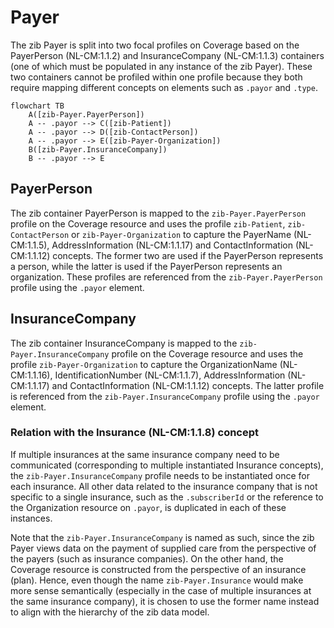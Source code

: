 # Payer

The zib Payer is split into two focal profiles on Coverage based on the PayerPerson (NL-CM:1.1.2) and InsuranceCompany (NL-CM:1.1.3) containers (one of which must be populated in any instance of the zib Payer). These two containers cannot be profiled within one profile because they both require mapping different concepts on elements such as `.payor` and `.type`.

```mermaid
flowchart TB
    A([zib-Payer.PayerPerson])
    A -- .payor --> C([zib-Patient])
    A -- .payor --> D([zib-ContactPerson])
    A -- .payor --> E([zib-Payer-Organization])
    B([zib-Payer.InsuranceCompany])
    B -- .payor --> E
```

## PayerPerson

The zib container PayerPerson is mapped to the `zib-Payer.PayerPerson` profile on the Coverage resource and uses the profile `zib-Patient`, `zib-ContactPerson` or `zib-Payer-Organization` to capture the PayerName (NL-CM:1.1.5), AddressInformation (NL-CM:1.1.17) and ContactInformation (NL-CM:1.1.12) concepts. The former two are used if the PayerPerson represents a person, while the latter is used if the PayerPerson represents an organization. These profiles are referenced from the `zib-Payer.PayerPerson` profile using the `.payor` element.

## InsuranceCompany
The zib container InsuranceCompany is mapped to the `zib-Payer.InsuranceCompany` profile on the Coverage resource and uses the profile `zib-Payer-Organization` to capture the OrganizationName (NL-CM:1.1.16), IdentificationNumber (NL-CM:1.1.7), AddressInformation (NL-CM:1.1.17) and ContactInformation (NL-CM:1.1.12) concepts. The latter profile is referenced from the `zib-Payer.InsuranceCompany` profile using the `.payor` element.

### Relation with the Insurance (NL-CM:1.1.8) concept
If multiple insurances at the same insurance company need to be communicated (corresponding to multiple instantiated Insurance concepts), the `zib-Payer.InsuranceCompany` profile needs to be instantiated once for each insurance. All other data related to the insurance company that is not specific to a single insurance, such as the `.subscriberId` or the reference to the Organization resource on `.payor`, is duplicated in each of these instances.

Note that the `zib-Payer.InsuranceCompany` is named as such, since the zib Payer views data on the payment of supplied care from the perspective of the payers (such as insurance companies). On the other hand, the Coverage resource is constructed from the perspective of an insurance (plan). Hence, even though the name `zib-Payer.Insurance` would make more sense semantically (especially in the case of multiple insurances at the same insurance company), it is chosen to use the former name instead to align with the hierarchy of the zib data model.